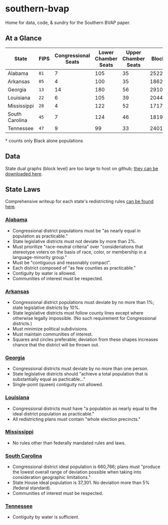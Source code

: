 # southern-bvap
Home for data, code, &amp; sundry for the Southern BVAP paper.

## At a Glance
State | FIPS | Congressional Seats | Lower Chamber Seats | Upper Chamber Seats | Blocks | Block Groups | Population | BPOP* % | BVAP* %
----- | ---- | ------------------- | ------------------- | ------------------- | ------ | ------------ | ---------- | ----- | -----
Alabama | `01` | 7 | 105 | 35 | 252266 | 3437 | 4779736 | 26.04% | 24.74%
Arkansas | `05` | 4 | 100 | 35 | 186211 | 2147 | 2915918 | 15.33% | 14.24%
Georgia | `13` | 14 | 180 | 56 | 291086 | 5529 | 9687653 | 30.05% | 28.81%
Louisiana | `22` | 6 | 105 | 39 | 204447 | 3461 | 4533372 | 31.82% | 29.85%
Mississippi | `28` | 4 | 122 | 52 | 171778 | 2161 | 2967297 | 36.85% | 34.55%
South Carolina | `45` | 7 | 124 | 46 | 181908 | 3054 | 4625364 | 27.67% | 26.32%
Tennessee | `47` | 9  | 99 | 33 | 240116 | 4125| 6346105 | 16.54% | 15.48%

\* counts only Black alone populations

## Data
State dual graphs (block level) are too large to host on github; [they can be downloaded here](http://groups.csail.mit.edu/gdpgroup/redistricting/states.zip).

## State Laws
Comprehensive writeup for each state's redistricting rules [can be found here](https://docs.google.com/document/d/1aJmJ_u3CV50kMVMtmDcI9op_Zsq1k4dLLo6pYbaa1uw/edit).

### [Alabama](http://www.legislature.state.al.us/aliswww/reapportionment/Reapportionment%20Guidelines%20for%20Redistricting.pdf)
* Congressional district populations must be "as nearly equal in population as practicable."
* State legislative districts must not deviate by more than 2%.
* Must prioritize "race-neutral criteria" over "consideriations that stereotype voters on the basis of race, color, or membership in a language-minority group."
* Must be "contiguous and reasonably compact".
* Each district composed of "as few counties as practicable."
* Contiguity by water is allowed.
* Communities of interest must be respected.

### [Arkansas](http://www.arkansasredistricting.org/article-8)
* Congressional district populations must deviate by no more than 1%; state legislative districts by 10%.
* State legislative districts must follow county lines except where otherwise legally impossible. (No such requirement for Congressional districts.)
* Must minimize political subdivisions.
* Must maintain communities of interest.
* Squares and circles preferable; deviation from these shapes increases chance that the district will be thrown out.

### [Georgia](https://www.dropbox.com/s/2egd5vpo0djzqt5/GeorgiaHouseCommitteeGuidelines2011-12.pdf)
* Congressional districts must deviate by no more than one person.
* State legislative districts should "achieve a total population that is substantially equal as pacticable..."
* Single-point (queen) contiguity not allowed.

### [Louisiana](http://house.louisiana.gov/h_redistricting2011/2011_H&GA_REAPP%20RULES_ADOPTED.pdf)
* Congressional districts must have "a population as nearly equal to the ideal district population as practicable."
* All redistricting plans must contain "whole election precincts."

### [Mississippi](https://www.dropbox.com/s/z36sc17c3m1cewv/MississippiLegislativeAndCongressionalRedistrictingCommitteeMinutes2012-04-05.pdf)
* No rules other than federally mandated rules and laws.

### [South Carolina](http://redistricting.schouse.gov/6334-1500-2011-Redistricting-Guidelines-(A0404871).pdf)
* Congressional district ideal population is 660,766; plans must "produce the lowest overall range of deviation possible when taking into consideration geographic limitations."
* State House ideal population is 37,301. No deviation more than 5% (federal standard).
* Communities of interest must be respected.

### [Tennessee](https://advance.lexis.com/documentpage/?pdmfid=1000516&crid=52a2d157-6b41-4f61-8774-bb258bac8500&nodeid=AADAABAABAAC&nodepath=%2fROOT%2fAAD%2fAADAAB%2fAADAABAAB%2fAADAABAABAAC&title=3-1-102.+Composition+of+state+senatorial+districts.&config=025054JABlOTJjNmIyNi0wYjI0LTRjZGEtYWE5ZC0zNGFhOWNhMjFlNDgKAFBvZENhdGFsb2cDFQ14bX2GfyBTaI9WcPX5&pddocfullpath=%2fshared%2fdocument%2fstatutes-legislation%2furn%3acontentItem%3a4X8J-6SH0-R03N-6340-00008-00&ecomp=g37_kkk&prid=fb0c9dd9-aeb8-45d1-be46-126cc5b507d9)
* Contiguity by water is sufficient.

